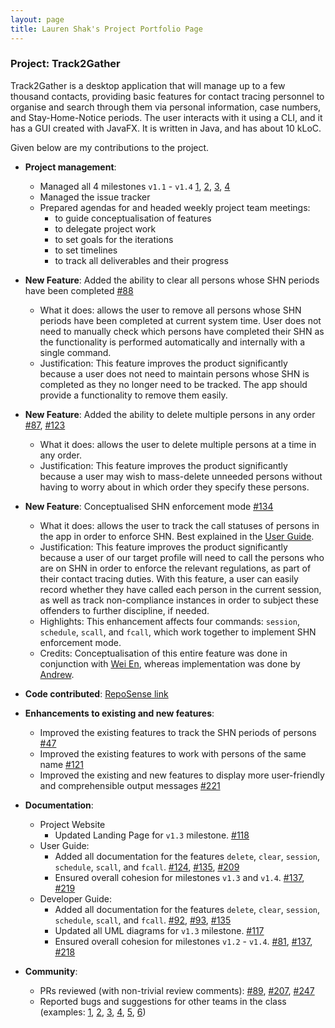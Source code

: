```yaml
--- 
layout: page
title: Lauren Shak's Project Portfolio Page
---
```


### Project: Track2Gather

Track2Gather is a desktop application that will manage up to a few thousand contacts, providing basic features for contact tracing personnel to organise and search through them via personal information, case numbers, and Stay-Home-Notice periods. The user interacts with it using a CLI, and it has a GUI created with JavaFX. It is written in Java, and has
about 10 kLoC.

Given below are my contributions to the project.

* **Project management**:
    * Managed all 4 milestones `v1.1` - `v1.4` [1](https://docs.google.com/document/d/1jbtRSaHlnexnYxPhYpj3gJPLz4OIChug_-JXG9mZzu4/edit?usp=sharing), [2](https://docs.google.com/document/d/1AymhqStdinlqTXnOp1R0E5SoCpsFksR5JHcFaOF0xq8/edit?usp=sharing), [3](https://docs.google.com/document/d/1WiQIc3bFRgt9c7Haxpm9BsOh-TZ-Lq9N0HgvqPpppVo/edit?usp=sharing), [4](https://docs.google.com/document/d/1FFBa9NwFsEhYte5eWRV_goOYHk_BOCp67Wfmp_sREk0/edit?usp=sharing)
    * Managed the issue tracker
    * Prepared agendas for and headed weekly project team meetings:
        * to guide conceptualisation of features
        * to delegate project work
        * to set goals for the iterations
        * to set timelines
        * to track all deliverables and their progress


* **New Feature**: Added the ability to clear all persons whose SHN periods have been completed [\#88](https://github.com/AY2122S1-CS2103-W14-2/tp/pull/88)
    * What it does: allows the user to remove all persons whose SHN periods have been completed at current system time. 
      User does not need to manually check which persons have completed their SHN as the functionality is performed automatically 
      and internally with a single command.
    * Justification: This feature improves the product significantly because a user does not need to maintain persons whose SHN is completed as they no longer need to be tracked. 
      The app should provide a functionality to remove them easily.


* **New Feature**: Added the ability to delete multiple persons in any order [\#87](https://github.com/AY2122S1-CS2103-W14-2/tp/pull/87), [\#123](https://github.com/AY2122S1-CS2103-W14-2/tp/pull/123)
    * What it does: allows the user to delete multiple persons at a time in any order.
    * Justification: This feature improves the product significantly because a user may wish to mass-delete unneeded persons without 
      having to worry about in which order they specify these persons.


* **New Feature**: Conceptualised SHN enforcement mode [\#134](https://github.com/AY2122S1-CS2103-W14-2/tp/pull/134)
    * What it does: allows the user to track the call statuses of persons in the app in order to enforce SHN. Best explained in the [User Guide](https://ay2122s1-cs2103-w14-2.github.io/tp/UserGuide.html#shn-enforcement-mode).
    * Justification: This feature improves the product significantly because a user of our target profile will need to call the persons who are on SHN in order to enforce the relevant regulations, as part of their contact tracing duties. 
      With this feature, a user can easily record whether they have called each person in the current session, as well as track non-compliance instances in order to subject these offenders to further discipline, if needed.
    * Highlights: This enhancement affects four commands: `session`, `schedule`, `scall`, and `fcall`, which work together to implement SHN enforcement mode.
    * Credits: Conceptualisation of this entire feature was done in conjunction with [Wei En](https://github.com/wei2912), whereas implementation was done by [Andrew](https://github.com/over-fitted).


* **Code contributed**: [RepoSense link](https://nus-cs2103-ay2122s1.github.io/tp-dashboard/?search=lrnshk&sort=groupTitle&sortWithin=title&timeframe=commit&mergegroup=&groupSelect=groupByRepos&breakdown=true&checkedFileTypes=docs~functional-code~test-code~other&since=2021-09-17&tabOpen=true&tabType=authorship&tabAuthor=lrnshk&tabRepo=AY2122S1-CS2103-W14-2%2Ftp%5Bmaster%5D&authorshipIsMergeGroup=false&authorshipFileTypes=docs~functional-code~test-code&authorshipIsBinaryFileTypeChecked=false)


* **Enhancements to existing and new features**:
    * Improved the existing features to track the SHN periods of persons [\#47](https://github.com/AY2122S1-CS2103-W14-2/tp/pull/47)
    * Improved the existing features to work with persons of the same name [\#121](https://github.com/AY2122S1-CS2103-W14-2/tp/pull/121)
    * Improved the existing and new features to display more user-friendly and comprehensible output messages [\#221](https://github.com/AY2122S1-CS2103-W14-2/tp/pull/221)


* **Documentation**:
    * Project Website
        * Updated Landing Page for `v1.3` milestone. [\#118](https://github.com/AY2122S1-CS2103-W14-2/tp/pull/118)
    * User Guide:
        * Added all documentation for the features `delete`, `clear`, `session`, `schedule`, `scall`, and `fcall`. [\#124](https://github.com/AY2122S1-CS2103-W14-2/tp/pull/124), [\#135](https://github.com/AY2122S1-CS2103-W14-2/tp/pull/135), [\#209](https://github.com/AY2122S1-CS2103-W14-2/tp/pull/209)
        * Ensured overall cohesion for milestones `v1.3` and `v1.4`. [\#137](https://github.com/AY2122S1-CS2103-W14-2/tp/pull/137), [\#219](https://github.com/AY2122S1-CS2103-W14-2/tp/pull/219)
    * Developer Guide:
        * Added all documentation for the features `delete`, `clear`, `session`, `schedule`, `scall`, and `fcall`. [\#92](https://github.com/AY2122S1-CS2103-W14-2/tp/pull/92), [\#93](https://github.com/AY2122S1-CS2103-W14-2/tp/pull/93), [\#135](https://github.com/AY2122S1-CS2103-W14-2/tp/pull/135)
        * Updated all UML diagrams for `v1.3` milestone. [\#117](https://github.com/AY2122S1-CS2103-W14-2/tp/pull/117)
        * Ensured overall cohesion for milestones `v1.2` - `v1.4`. [\#81](https://github.com/AY2122S1-CS2103-W14-2/tp/pull/81), [\#137](https://github.com/AY2122S1-CS2103-W14-2/tp/pull/137), [\#218](https://github.com/AY2122S1-CS2103-W14-2/tp/pull/218)


* **Community**:
    * PRs reviewed (with non-trivial review comments): [\#89](https://github.com/AY2122S1-CS2103-W14-2/tp/pull/89), [\#207](https://github.com/AY2122S1-CS2103-W14-2/tp/pull/207), [\#247](https://github.com/AY2122S1-CS2103-W14-2/tp/pull/247)
    * Reported bugs and suggestions for other teams in the class (examples: [1](https://github.com/AY2122S1-CS2103T-W10-2/tp/issues/205), [2](https://github.com/AY2122S1-CS2103T-W10-2/tp/issues/207), [3](https://github.com/AY2122S1-CS2103T-W10-2/tp/issues/200), [4](https://github.com/AY2122S1-CS2103T-W10-2/tp/issues/197), [5](https://github.com/AY2122S1-CS2103T-W10-2/tp/issues/193), [6](https://github.com/AY2122S1-CS2103T-W10-2/tp/issues/189))
